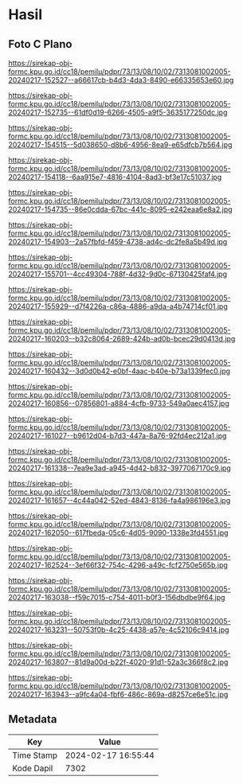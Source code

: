 # Hasil

## Foto C Plano

https://sirekap-obj-formc.kpu.go.id/cc18/pemilu/pdpr/73/13/08/10/02/7313081002005-20240217-152527--a66617cb-b4d3-4da3-8490-e66335653e60.jpg

https://sirekap-obj-formc.kpu.go.id/cc18/pemilu/pdpr/73/13/08/10/02/7313081002005-20240217-152735--61df0d19-6266-4505-a9f5-3635177250dc.jpg

https://sirekap-obj-formc.kpu.go.id/cc18/pemilu/pdpr/73/13/08/10/02/7313081002005-20240217-154515--5d038650-d8b6-4956-8ea9-e65dfcb7b564.jpg

https://sirekap-obj-formc.kpu.go.id/cc18/pemilu/pdpr/73/13/08/10/02/7313081002005-20240217-154118--6aa915e7-4816-4104-8ad3-bf3e17c51037.jpg

https://sirekap-obj-formc.kpu.go.id/cc18/pemilu/pdpr/73/13/08/10/02/7313081002005-20240217-154735--86e0cdda-67bc-441c-8095-e242eaa6e8a2.jpg

https://sirekap-obj-formc.kpu.go.id/cc18/pemilu/pdpr/73/13/08/10/02/7313081002005-20240217-154903--2a57fbfd-f459-4738-ad4c-dc2fe8a5b49d.jpg

https://sirekap-obj-formc.kpu.go.id/cc18/pemilu/pdpr/73/13/08/10/02/7313081002005-20240217-155701--4cc49304-788f-4d32-9d0c-67130425faf4.jpg

https://sirekap-obj-formc.kpu.go.id/cc18/pemilu/pdpr/73/13/08/10/02/7313081002005-20240217-155929--d7f4226a-c86a-4886-a9da-a4b74714cf01.jpg

https://sirekap-obj-formc.kpu.go.id/cc18/pemilu/pdpr/73/13/08/10/02/7313081002005-20240217-160203--b32c8064-2689-424b-ad0b-bcec29d0413d.jpg

https://sirekap-obj-formc.kpu.go.id/cc18/pemilu/pdpr/73/13/08/10/02/7313081002005-20240217-160432--3d0d0b42-e0bf-4aac-b40e-b73a1339fec0.jpg

https://sirekap-obj-formc.kpu.go.id/cc18/pemilu/pdpr/73/13/08/10/02/7313081002005-20240217-160856--07856801-a884-4cfb-9733-549a0aec4157.jpg

https://sirekap-obj-formc.kpu.go.id/cc18/pemilu/pdpr/73/13/08/10/02/7313081002005-20240217-161027--b9612d04-b7d3-447a-8a76-92fd4ec212a1.jpg

https://sirekap-obj-formc.kpu.go.id/cc18/pemilu/pdpr/73/13/08/10/02/7313081002005-20240217-161338--7ea9e3ad-a945-4d42-b832-3977067170c9.jpg

https://sirekap-obj-formc.kpu.go.id/cc18/pemilu/pdpr/73/13/08/10/02/7313081002005-20240217-161657--4c44a042-52ed-4843-8136-fa4a986196e3.jpg

https://sirekap-obj-formc.kpu.go.id/cc18/pemilu/pdpr/73/13/08/10/02/7313081002005-20240217-162050--617fbeda-05c6-4d05-9090-1338e3fd4551.jpg

https://sirekap-obj-formc.kpu.go.id/cc18/pemilu/pdpr/73/13/08/10/02/7313081002005-20240217-162524--3ef66f32-754c-4296-a49c-fcf2750e565b.jpg

https://sirekap-obj-formc.kpu.go.id/cc18/pemilu/pdpr/73/13/08/10/02/7313081002005-20240217-163038--f59c7015-c754-4011-b0f3-156dbdbe9f64.jpg

https://sirekap-obj-formc.kpu.go.id/cc18/pemilu/pdpr/73/13/08/10/02/7313081002005-20240217-163231--50753f0b-4c25-4438-a57e-4c52106c9414.jpg

https://sirekap-obj-formc.kpu.go.id/cc18/pemilu/pdpr/73/13/08/10/02/7313081002005-20240217-163807--81d9a00d-b22f-4020-91d1-52a3c366f8c2.jpg

https://sirekap-obj-formc.kpu.go.id/cc18/pemilu/pdpr/73/13/08/10/02/7313081002005-20240217-163943--a9fc4a04-fbf6-486c-869a-d8257ce6e51c.jpg


## Metadata

| Key        | Value               |
| ---------- | ------------------- |
| Time Stamp | 2024-02-17 16:55:44 |
| Kode Dapil | 7302                |



